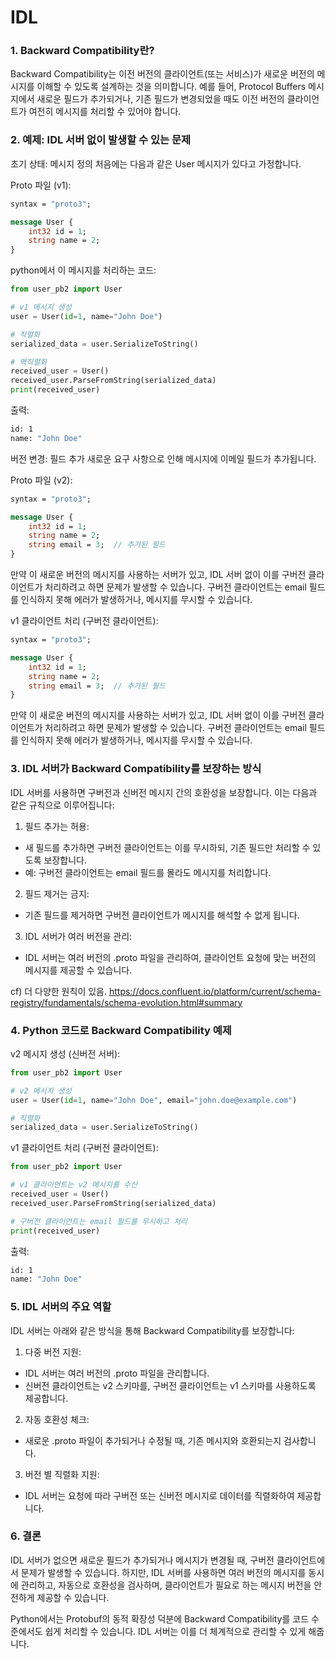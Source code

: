 # IDL



### 1. Backward Compatibility란?

Backward Compatibility는 이전 버전의 클라이언트(또는 서비스)가 새로운 버전의 메시지를 이해할 수 있도록 설계하는 것을 의미합니다.
예를 들어, Protocol Buffers 메시지에서 새로운 필드가 추가되거나, 기존 필드가 변경되었을 때도 이전 버전의 클라이언트가 여전히 메시지를 처리할 수 있어야 합니다.


### 2. 예제: IDL 서버 없이 발생할 수 있는 문제
초기 상태: 메시지 정의
처음에는 다음과 같은 User 메시지가 있다고 가정합니다.

Proto 파일 (v1):

```proto
syntax = "proto3";

message User {
    int32 id = 1;
    string name = 2;
}
```
python에서 이 메시지를 처리하는 코드:

```python
from user_pb2 import User

# v1 메시지 생성
user = User(id=1, name="John Doe")

# 직렬화
serialized_data = user.SerializeToString()

# 역직렬화
received_user = User()
received_user.ParseFromString(serialized_data)
print(received_user)
```
출력:
```sh
id: 1
name: "John Doe"

```
버전 변경: 필드 추가
새로운 요구 사항으로 인해 메시지에 이메일 필드가 추가됩니다.

Proto 파일 (v2):
```proto
syntax = "proto3";

message User {
    int32 id = 1;
    string name = 2;
    string email = 3;  // 추가된 필드
}
```
만약 이 새로운 버전의 메시지를 사용하는 서버가 있고, IDL 서버 없이 이를 구버전 클라이언트가 처리하려고 하면 문제가 발생할 수 있습니다. 구버전 클라이언트는 email 필드를 인식하지 못해 에러가 발생하거나, 메시지를 무시할 수 있습니다.

v1 클라이언트 처리 (구버전 클라이언트):

```proto
syntax = "proto3";

message User {
    int32 id = 1;
    string name = 2;
    string email = 3;  // 추가된 필드
}
```
만약 이 새로운 버전의 메시지를 사용하는 서버가 있고, IDL 서버 없이 이를 구버전 클라이언트가 처리하려고 하면 문제가 발생할 수 있습니다. 구버전 클라이언트는 email 필드를 인식하지 못해 에러가 발생하거나, 메시지를 무시할 수 있습니다.


### 3. IDL 서버가 Backward Compatibility를 보장하는 방식

IDL 서버를 사용하면 구버전과 신버전 메시지 간의 호환성을 보장합니다. 이는 다음과 같은 규칙으로 이루어집니다:

1. 필드 추가는 허용:
- 새 필드를 추가하면 구버전 클라이언트는 이를 무시하되, 기존 필드만 처리할 수 있도록 보장합니다.
- 예: 구버전 클라이언트는 email 필드를 몰라도 메시지를 처리합니다.

2. 필드 제거는 금지:
- 기존 필드를 제거하면 구버전 클라이언트가 메시지를 해석할 수 없게 됩니다.

3. IDL 서버가 여러 버전을 관리:
- IDL 서버는 여러 버전의 .proto 파일을 관리하여, 클라이언트 요청에 맞는 버전의 메시지를 제공할 수 있습니다.

cf) 더 다양한 원칙이 있음. https://docs.confluent.io/platform/current/schema-registry/fundamentals/schema-evolution.html#summary

### 4. Python 코드로 Backward Compatibility 예제

v2 메시지 생성 (신버전 서버):
```python
from user_pb2 import User

# v2 메시지 생성
user = User(id=1, name="John Doe", email="john.doe@example.com")

# 직렬화
serialized_data = user.SerializeToString()
```

v1 클라이언트 처리 (구버전 클라이언트):
```python
from user_pb2 import User

# v1 클라이언트는 v2 메시지를 수신
received_user = User()
received_user.ParseFromString(serialized_data)

# 구버전 클라이언트는 email 필드를 무시하고 처리
print(received_user)

```
출력:
```bash
id: 1
name: "John Doe"

```

### 5. IDL 서버의 주요 역할
IDL 서버는 아래와 같은 방식을 통해 Backward Compatibility를 보장합니다:

1. 다중 버전 지원:
- IDL 서버는 여러 버전의 .proto 파일을 관리합니다.
- 신버전 클라이언트는 v2 스키마를, 구버전 클라이언트는 v1 스키마를 사용하도록 제공합니다.

2. 자동 호환성 체크:
- 새로운 .proto 파일이 추가되거나 수정될 때, 기존 메시지와 호환되는지 검사합니다.

3. 버전 별 직렬화 지원:
- IDL 서버는 요청에 따라 구버전 또는 신버전 메시지로 데이터를 직렬화하여 제공합니다.

### 6. 결론
IDL 서버가 없으면 새로운 필드가 추가되거나 메시지가 변경될 때, 구버전 클라이언트에서 문제가 발생할 수 있습니다. 하지만, IDL 서버를 사용하면 여러 버전의 메시지를 동시에 관리하고, 자동으로 호환성을 검사하며, 클라이언트가 필요로 하는 메시지 버전을 안전하게 제공할 수 있습니다.

Python에서는 Protobuf의 동적 확장성 덕분에 Backward Compatibility를 코드 수준에서도 쉽게 처리할 수 있습니다. IDL 서버는 이를 더 체계적으로 관리할 수 있게 해줍니다.




